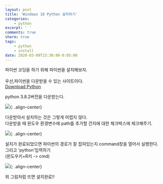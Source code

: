 ```yaml
---
layout: post
title: 'Windows 10 Python 설치하기'
categories:
    - python
excerpt: ' '
comments: true
share: true
tags:
    - python
    - install
date: 2020-03-09T23:30:00-0:05:00
---
```


파이썬 코딩을 하기 위해
파이썬을 설치해보자.<br/>
<br/>
우선,파이썬을 다운받을 수 있는 사이트이다.<br/>
[Download Python](https://www.python.org/downloads/)

python 3.8.2버전을 다운받는다.

![](https://kimmy100b.github.io/assets/images/python/install/pinstall1.jpg){: .align-center}<br/>

다운받아서 설치하는 것은 그렇게 어렵지 않다.<br/>
다운받을 때 윈도우 환경변수에 path를 추가할 건지에 대한 체크박스에 체크해주기.<br/>

![](https://kimmy100b.github.io/assets/images/python/install/pinstall2.jpg){: .align-center}<br/>

설치가 완료되었으면 파이썬의 경로가 잘 잡혀있는지 command창을 열어서 실행한다. 그리고 'python'입력하기<br/>
(윈도우키+R키 -> cmd)

![](https://kimmy100b.github.io/assets/images/python/install/pinstall3.JPG){: .align-center}<br/>

위 그림처럼 뜨면 설치완료!!

